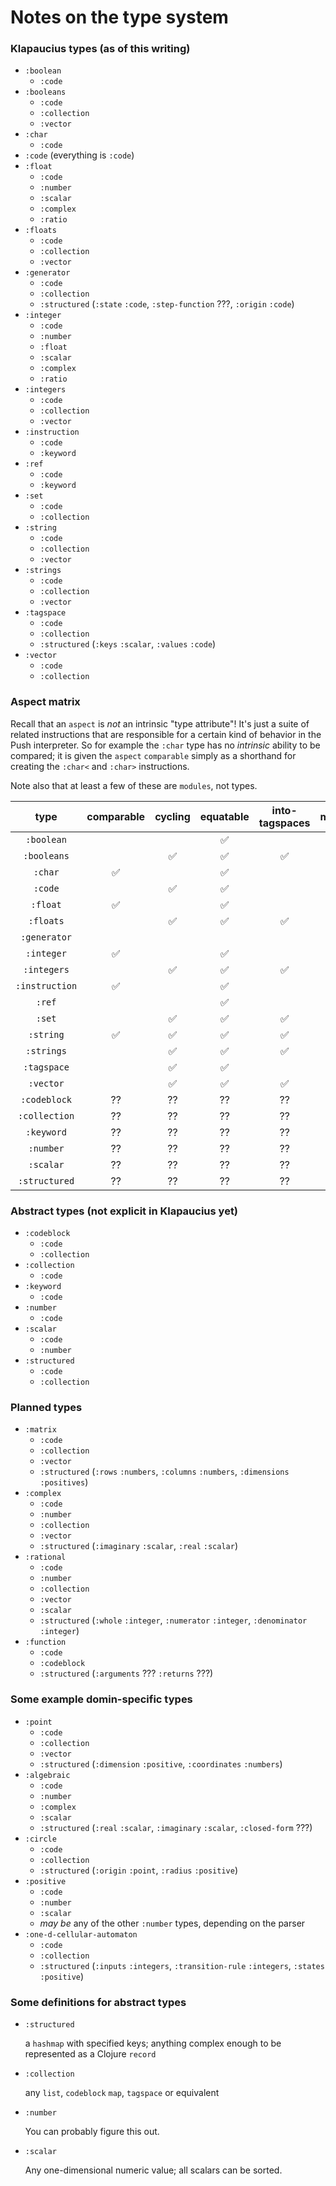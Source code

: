 # Notes on the type system


### Klapaucius types (as of this writing)

- `:boolean`
  - `:code`
- `:booleans`
  - `:code`
  - `:collection`
  - `:vector`
- `:char`
  - `:code`
- `:code` (everything is `:code`)
- `:float`
  - `:code`
  - `:number`
  - `:scalar`
  - `:complex`
  - `:ratio`
- `:floats`
  - `:code`
  - `:collection`
  - `:vector`
- `:generator`
  - `:code`
  - `:collection`
  - `:structured` (`:state` `:code`, `:step-function` ???, `:origin` `:code`)
- `:integer`
  - `:code`
  - `:number`
  - `:float`
  - `:scalar`
  - `:complex`
  - `:ratio`
- `:integers`
  - `:code`
  - `:collection`
  - `:vector`
- `:instruction`
  - `:code`
  - `:keyword`
- `:ref`
  - `:code`
  - `:keyword`
- `:set`
  - `:code`
  - `:collection`
- `:string`
  - `:code`
  - `:collection`
  - `:vector`
- `:strings`
  - `:code`
  - `:collection`
  - `:vector`
- `:tagspace`
  - `:code`
  - `:collection`
  - `:structured` (`:keys` `:scalar`, `:values` `:code`)
- `:vector`
  - `:code`
  - `:collection`


### Aspect matrix

Recall that an `aspect` is _not_ an intrinsic "type attribute"! It's just a suite of related instructions that are responsible for a certain kind of behavior in the Push interpreter. So for example the `:char` type has no _intrinsic_ ability to be compared; it is given the `aspect` `comparable` simply as a shorthand for creating the `:char<` and `:char>` instructions.

Note also that at least a few of these are `modules`, not types. 

| type | comparable | cycling | equatable | into-tagspaces | movable | printable | quotable | repeatable | returnable | storable | taggable | visible |
|:---:|:---:|:---:|:---:|:---:|:---:|:---:|:---:|:---:|:---:|:---:|:---:|:---:|
| `:boolean` | | | ✅ | | | ✅ | ✅ | ✅ | ✅ | ✅ | ✅ | ✅ |
| `:booleans` | | ✅ | ✅ |  ✅ | ✅ | ✅ | ✅ | ✅ | ✅ | ✅ | ✅ | ✅ |
| `:char` | ✅ | | ✅ | |  ✅ | ✅ | ✅ | ✅ | ✅ | ✅ | ✅ | ✅ |
| `:code` | | ✅ | ✅ | | ✅ | ✅ | | ✅ | ✅ | ✅ | ✅ | ✅ |
| `:float` | ✅ | | ✅ | | ✅ | ✅ | ✅ | ✅ | ✅ | ✅ | ✅ | ✅ |
| `:floats` | | ✅ | ✅ |  ✅ | ✅ | ✅ | ✅ | ✅ | ✅ | ✅ | ✅ | ✅ |
| `:generator` | | | | | ✅ | | ✅ | ✅ | ✅ | ✅ | ✅ | ✅ |
| `:integer` | ✅ | | ✅ | | ✅ | ✅ | ✅ | ✅ | ✅ | ✅ | ✅ | ✅ |
| `:integers` | | ✅ | ✅ |  ✅ | ✅ | ✅ | ✅ | ✅ | ✅ | ✅ | ✅ | ✅ |
| `:instruction` | ✅ | | ✅ | | ✅ | ✅ | ✅ | ✅ | ✅ | ✅ | ✅ | ✅ |
| `:ref` | | | ✅ | | ✅ | ✅ | ✅ | ✅ | ✅ | ✅ | ✅ | ✅ |
| `:set` | | ✅ | ✅ | ✅ | ✅ | ✅ | ✅ | ✅ | ✅ | ✅ | ✅ | ✅ |
| `:string` | ✅ | ✅ | ✅ | ✅ | ✅ | ✅ | ✅ | ✅ | ✅ | ✅ | ✅ | ✅ |
| `:strings` | | ✅ | ✅ |  ✅ | ✅ | ✅ | ✅ | ✅ | ✅ | ✅ | ✅ | ✅ |
| `:tagspace` | | ✅ | ✅ | | ✅ | ✅ | ✅ | ✅ | ✅ | ✅ | ✅ | ✅ |
| `:vector` | | ✅ | ✅ |  ✅ | ✅ | ✅ | ✅ | ✅ | ✅ | ✅ | ✅ | ✅ |
| `:codeblock` | ?? | ?? | ?? | ?? | ?? | ?? | ?? | ?? | ?? | ?? | ?? | ?? |
| `:collection` | ?? | ?? | ?? | ?? | ?? | ?? | ?? | ?? | ?? | ?? | ?? | ?? |
| `:keyword` | ?? | ?? | ?? | ?? | ?? | ?? | ?? | ?? | ?? | ?? | ?? | ?? |
| `:number` | ?? | ?? | ?? | ?? | ?? | ?? | ?? | ?? | ?? | ?? | ?? | ?? |
| `:scalar` | ?? | ?? | ?? | ?? | ?? | ?? | ?? | ?? | ?? | ?? | ?? | ?? |
| `:structured` | ?? | ?? | ?? | ?? | ?? | ?? | ?? | ?? | ?? | ?? | ?? | ?? |

### Abstract types (not explicit in Klapaucius yet)

- `:codeblock`
  - `:code`
  - `:collection`
- `:collection`
  - `:code`
- `:keyword`
  - `:code`
- `:number`
  - `:code` 
- `:scalar`
  - `:code`
  - `:number` 
- `:structured`
  - `:code`
  - `:collection`

### Planned types

- `:matrix`
  - `:code`
  - `:collection`
  - `:vector`
  - `:structured` (`:rows` `:numbers`, `:columns` `:numbers`, `:dimensions` `:positives`)
- `:complex`
  - `:code`
  - `:number`
  - `:collection`
  - `:vector`
  - `:structured` (`:imaginary` `:scalar`, `:real` `:scalar`)
- `:rational`
  - `:code`
  - `:number`
  - `:collection`
  - `:vector`
  - `:scalar`
  - `:structured` (`:whole` `:integer`, `:numerator` `:integer`, `:denominator` `:integer`)
- `:function`
  - `:code`
  - `:codeblock`
  - `:structured` (`:arguments` ??? `:returns` ???)

### Some example domin-specific types

- `:point`
  - `:code`
  - `:collection`
  - `:vector`
  - `:structured` (`:dimension` `:positive`, `:coordinates` `:numbers`)
- `:algebraic`
  - `:code`
  - `:number`
  - `:complex`
  - `:scalar`
  - `:structured` (`:real` `:scalar`, `:imaginary` `:scalar`, `:closed-form` ???)
- `:circle`
  - `:code`
  - `:collection`
  - `:structured` (`:origin` `:point`, `:radius` `:positive`)
- `:positive`
  - `:code`
  - `:number`
  - `:scalar`
  - _may be_ any of the other `:number` types, depending on the parser
- `:one-d-cellular-automaton`
  - `:code`
  - `:collection`
  - `:structured` (`:inputs` `:integers`, `:transition-rule` `:integers`, `:states` `:positive`)

### Some definitions for abstract types

- `:structured`
  
  a `hashmap` with specified keys; anything complex enough to be represented as a Clojure `record`
- `:collection`
  
  any `list`, `codeblock` `map`, `tagspace` or equivalent 
- `:number`
  
  You can probably figure this out.
- `:scalar`
  
  Any one-dimensional numeric value; all scalars can be sorted.
